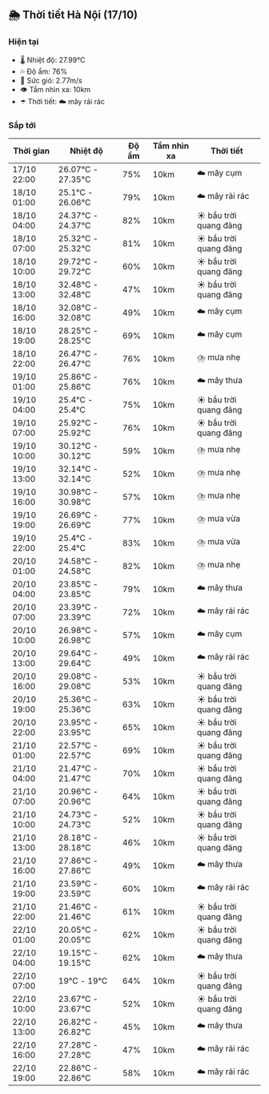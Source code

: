 ## 🌦️ Thời tiết Hà Nội (17/10)

### Hiện tại

- 🌡️ Nhiệt độ: 27.99℃
- 💦 Độ ẩm: 76%
- 💨 Sức gió: 2.77m/s
- 👁️ Tầm nhìn xa: 10km
- ☂️ Thời tiết: ☁️ mây rải rác

### Sắp tới

| Thời gian | Nhiệt độ | Độ ẩm | Tầm nhìn xa | Thời tiết |
| --- | --- | --- | --- | --- |
| 17/10 22:00 | 26.07℃ - 27.35℃ | 75% | 10km | ☁️ mây cụm |
| 18/10 01:00 | 25.1℃ - 26.06℃ | 79% | 10km | ☁️ mây rải rác |
| 18/10 04:00 | 24.37℃ - 24.37℃ | 82% | 10km | ☀️ bầu trời quang đãng |
| 18/10 07:00 | 25.32℃ - 25.32℃ | 81% | 10km | ☀️ bầu trời quang đãng |
| 18/10 10:00 | 29.72℃ - 29.72℃ | 60% | 10km | ☀️ bầu trời quang đãng |
| 18/10 13:00 | 32.48℃ - 32.48℃ | 47% | 10km | ☀️ bầu trời quang đãng |
| 18/10 16:00 | 32.08℃ - 32.08℃ | 49% | 10km | ☁️ mây cụm |
| 18/10 19:00 | 28.25℃ - 28.25℃ | 69% | 10km | ☁️ mây cụm |
| 18/10 22:00 | 26.47℃ - 26.47℃ | 76% | 10km | ⛈️ mưa nhẹ |
| 19/10 01:00 | 25.86℃ - 25.86℃ | 76% | 10km | ☁️ mây thưa |
| 19/10 04:00 | 25.4℃ - 25.4℃ | 75% | 10km | ☀️ bầu trời quang đãng |
| 19/10 07:00 | 25.92℃ - 25.92℃ | 76% | 10km | ☀️ bầu trời quang đãng |
| 19/10 10:00 | 30.12℃ - 30.12℃ | 59% | 10km | ⛈️ mưa nhẹ |
| 19/10 13:00 | 32.14℃ - 32.14℃ | 52% | 10km | ⛈️ mưa nhẹ |
| 19/10 16:00 | 30.98℃ - 30.98℃ | 57% | 10km | ⛈️ mưa nhẹ |
| 19/10 19:00 | 26.69℃ - 26.69℃ | 77% | 10km | ⛈️ mưa vừa |
| 19/10 22:00 | 25.4℃ - 25.4℃ | 83% | 10km | ⛈️ mưa vừa |
| 20/10 01:00 | 24.58℃ - 24.58℃ | 82% | 10km | ⛈️ mưa nhẹ |
| 20/10 04:00 | 23.85℃ - 23.85℃ | 79% | 10km | ☁️ mây thưa |
| 20/10 07:00 | 23.39℃ - 23.39℃ | 72% | 10km | ☁️ mây rải rác |
| 20/10 10:00 | 26.98℃ - 26.98℃ | 57% | 10km | ☁️ mây cụm |
| 20/10 13:00 | 29.64℃ - 29.64℃ | 49% | 10km | ☁️ mây rải rác |
| 20/10 16:00 | 29.08℃ - 29.08℃ | 53% | 10km | ☀️ bầu trời quang đãng |
| 20/10 19:00 | 25.36℃ - 25.36℃ | 63% | 10km | ☀️ bầu trời quang đãng |
| 20/10 22:00 | 23.95℃ - 23.95℃ | 65% | 10km | ☀️ bầu trời quang đãng |
| 21/10 01:00 | 22.57℃ - 22.57℃ | 69% | 10km | ☀️ bầu trời quang đãng |
| 21/10 04:00 | 21.47℃ - 21.47℃ | 70% | 10km | ☀️ bầu trời quang đãng |
| 21/10 07:00 | 20.96℃ - 20.96℃ | 64% | 10km | ☀️ bầu trời quang đãng |
| 21/10 10:00 | 24.73℃ - 24.73℃ | 52% | 10km | ☀️ bầu trời quang đãng |
| 21/10 13:00 | 28.18℃ - 28.18℃ | 46% | 10km | ☀️ bầu trời quang đãng |
| 21/10 16:00 | 27.86℃ - 27.86℃ | 49% | 10km | ☁️ mây thưa |
| 21/10 19:00 | 23.59℃ - 23.59℃ | 60% | 10km | ☁️ mây rải rác |
| 21/10 22:00 | 21.46℃ - 21.46℃ | 61% | 10km | ☀️ bầu trời quang đãng |
| 22/10 01:00 | 20.05℃ - 20.05℃ | 62% | 10km | ☀️ bầu trời quang đãng |
| 22/10 04:00 | 19.15℃ - 19.15℃ | 62% | 10km | ☁️ mây thưa |
| 22/10 07:00 | 19℃ - 19℃ | 64% | 10km | ☀️ bầu trời quang đãng |
| 22/10 10:00 | 23.67℃ - 23.67℃ | 52% | 10km | ☀️ bầu trời quang đãng |
| 22/10 13:00 | 26.82℃ - 26.82℃ | 45% | 10km | ☁️ mây thưa |
| 22/10 16:00 | 27.28℃ - 27.28℃ | 47% | 10km | ☁️ mây rải rác |
| 22/10 19:00 | 22.86℃ - 22.86℃ | 58% | 10km | ☁️ mây rải rác |
